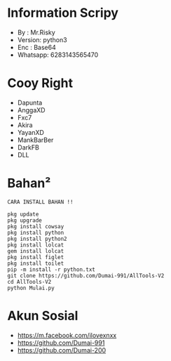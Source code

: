 # Information Scripy
* By     : Mr.Risky
* Version: python3
* Enc    : Base64
* Whatsapp: 6283143565470


# Cooy Right
* Dapunta
* AnggaXD
* Fxc7
* Akira
* YayanXD
* MankBarBer
* DarkFB
* DLL


# Bahan²
```
CARA INSTALL BAHAN !!

pkg update
pkg upgrade
pkg install cowsay
pkg install python
pkg install python2
pkg install lolcat
gem install lolcat
pkg install figlet
pkg install toilet
pip -m install -r python.txt
git clone https://github.com/Dumai-991/AllTools-V2
cd AllTools-V2
python Mulai.py
```

# Akun Sosial
* https://m.facebook.com/ilovexnxx
* https://github.com/Dumai-991
* https://github.com/Dumai-200
